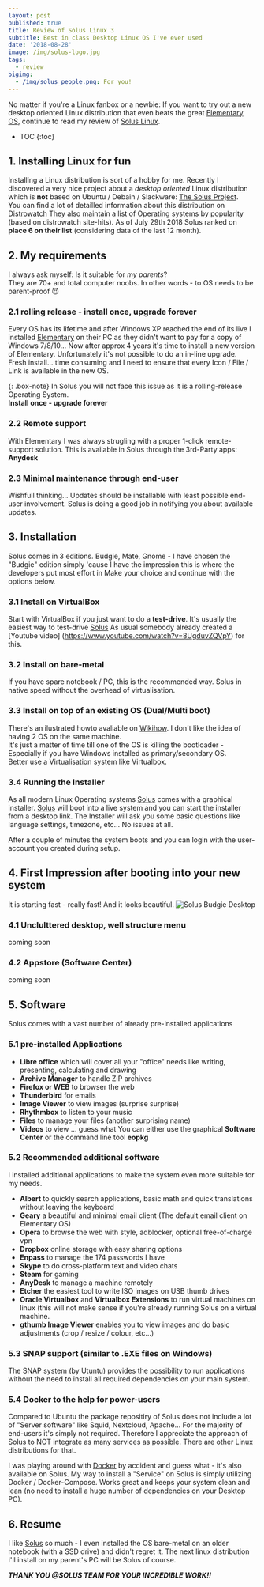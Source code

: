 ```yaml
---
layout: post
published: true
title: Review of Solus Linux 3
subtitle: Best in class Desktop Linux OS I've ever used
date: '2018-08-28'
image: /img/solus-logo.jpg
tags:
  - review
bigimg:
  - /img/solus_people.png: For you!
---
```

No matter if you're a Linux fanbox or a newbie: If you want to try out a new desktop oriented Linux distribution that even beats the great [Elementary OS][Elementary], continue to read my review of [Solus Linux][Solus].

* TOC
{:toc}

## 1. Installing Linux for fun
Installing a Linux distribution is sort of a hobby for me. Recently I discovered a very nice project about a _desktop oriented_ Linux distribution which is **not** based on Ubuntu / Debain / Slackware: [The Solus Project][Solus].  
You can find a lot of detailled information about this distribution on [Distrowatch]
They also maintain a list of Operating systems by popularity (based on distrowatch site-hits).
As of July 29th 2018 Solus ranked on **place 6 on their list** (considering data of the last 12 month).

## 2. My requirements
I always ask myself: Is it suitable for _my parents_?  
They are 70+ and total computer noobs. In other words - to OS needs to be parent-proof :smiling_imp:

### 2.1 rolling release - install once, upgrade forever
Every OS has its lifetime and after Windows XP reached the end of its live I installed [Elementary] on their PC as they didn't want to pay for a copy of Windows 7/8/10...
Now after approx 4 years it's time to install a new version of Elementary. Unfortunately it's not possible to do an in-line upgrade. Fresh install... time consuming and I need to ensure that every Icon / File / Link is available in the new OS.

{: .box-note}
In Solus you will not face this issue as it is a rolling-release Operating System.  
**Install once - upgrade forever**

### 2.2 Remote support
With Elementary I was always strugling with a proper 1-click remote-support solution. This is available in Solus through the 3rd-Party apps: **Anydesk**

### 2.3 Minimal maintenance through end-user
Wishfull thinking... Updates should be installable with least possible end-user involvement. Solus is doing a good job in notifying you about available updates.

## 3. Installation
Solus comes in 3 editions. Budgie, Mate, Gnome - I have chosen the "Budgie" edition simply 'cause I have the impression this is where the developers put most effort in
Make your choice and continue with the options below.

### 3.1 Install on VirtualBox
Start with VirtualBox if you just want to do a **test-drive**.
It's usually the easiest way to test-drive [Solus]
As usual somebody already created a [Youtube video] (https://www.youtube.com/watch?v=8UgduvZQVpY) for this.

### 3.2 Install on bare-metal
If you have spare notebook / PC, this is the recommended way. Solus in native speed without the overhead of virtualisation.

### 3.3 Install on top of an existing OS (Dual/Multi boot)
There's an ilustrated howto avaliable on [Wikihow](https://www.wikihow.com/Install-Solus).
I don't like the idea of having 2 OS on the same machine.  
It's just a matter of time till one of the OS is killing the bootloader - Especially if you have Windows installed as primary/secondary OS.  
Better use a Virtualisation system like Virtualbox.

### 3.4 Running the Installer
As all modern Linux Operating systems [Solus] comes with a graphical installer. [Solus] will boot into a live system and you can start the installer from a desktop link.
The Installer will ask you some basic questions like language settings, timezone, etc... No issues at all.

After a couple of minutes the system boots and you can login with the user-account you created during setup.

## 4. First Impression after booting into your new system
It is starting fast - really fast!
And it looks beautiful.
![Solus Budgie Desktop]({{site.baseurl}}/img/solus_budgie.png)


### 4.1 Unclulttered desktop, well structure menu
coming soon

### 4.2 Appstore (Software Center)
coming soon

## 5. Software
Solus comes with a vast number of already pre-installed applications

### 5.1 pre-installed Applications
- **Libre office** which will cover all your "office" needs like writing, presenting, calculating and drawing 
- **Archive Manager** to handle ZIP archives
- **Firefox or WEB** to browser the web
- **Thunderbird** for emails
- **Image Viewer** to view images (surprise surprise)
- **Rhythmbox** to listen to your music
- **Files** to manage your files (another surprising name)
- **Videos** to view ... guess what
You can either use the graphical **Software Center** or the command line tool **eopkg**

### 5.2 Recommended additional software
I installed additional applications to make the system even more suitable for my needs.
- **Albert** to quickly search applications, basic math and quick translations without leaving the keyboard
- **Geary** a beautiful and minimal email client (The default email client on Elementary OS)
- **Opera** to browse the web with style, adblocker, optional free-of-charge vpn
- **Dropbox** online storage with easy sharing options
- **Enpass** to manage the 174 passwords I have
- **Skype** to do cross-platform text and video chats
- **Steam** for gaming
- **AnyDesk** to manage a machine remotely
- **Etcher** the easiest tool to write ISO images on USB thumb drives
- **Oracle Virtualbox** and **Virtualbox Extensions** to run virtual machines on linux (this will not make sense if you're already running Solus on a virtual machine.
- **gthumb Image Viewer** enables you to view images and do basic adjustments (crop / resize / colour, etc...)

### 5.3 SNAP support (similar to .EXE files on Windows)
The SNAP system (by Utuntu) provides the possibility to run applications without the need to install all required dependencies on your main system.

### 5.4 Docker to the help for power-users
Compared to Ubuntu the package repositiry of Solus does not include a lot of "Server software" like Squid, Nextcloud, Apache...
For the majority of end-users it's simply not required. Therefore I appreciate the approach of Solus to NOT integrate as many services as possible. There are other Linux distributions for that.

I was playing around with [Docker] by accident and guess what - it's also available on Solus.
My way to install a "Service" on Solus is simply utilizing Docker / Docker-Compose. Works great and keeps your system clean and lean (no need to install a huge number of dependencies on your Desktop PC).

## 6. Resume
I like [Solus] so much - I even installed the OS bare-metal on an older notebook (with a SSD drive) and didn't regret it. The next linux distribution I'll install on my parent's PC will be Solus of course.

_**THANK YOU @SOLUS TEAM FOR YOUR INCREDIBLE WORK!!**_

[Elementary]: https://elementary.io
[Solus]: https://solus-project.com
[Distrowatch]: https://distrowatch.com/table.php?distribution=solus
[Ubuntu]: https//www.ubuntu.com
[Docker]: https://www.docker.com
